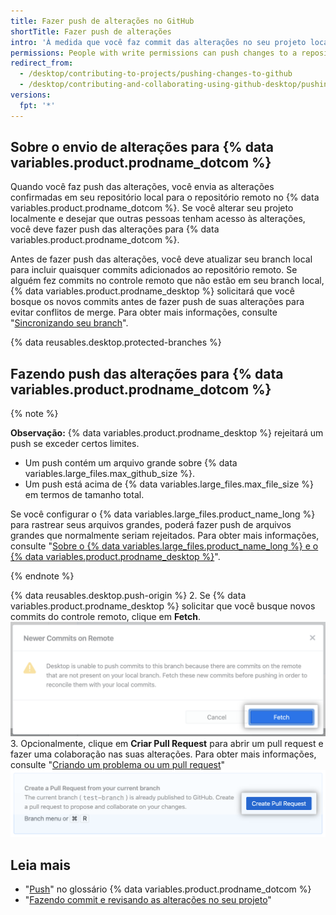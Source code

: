 ```yaml
---
title: Fazer push de alterações no GitHub
shortTitle: Fazer push de alterações
intro: 'À medida que você faz commit das alterações no seu projeto localmente, você pode fazer push dessas alterações no {% data variables.product.prodname_dotcom %} para que outras pessoas possam acessá-las a partir do repositório remoto.'
permissions: People with write permissions can push changes to a repository.
redirect_from:
  - /desktop/contributing-to-projects/pushing-changes-to-github
  - /desktop/contributing-and-collaborating-using-github-desktop/pushing-changes-to-github
versions:
  fpt: '*'
---
```


## Sobre o envio de alterações para {% data variables.product.prodname_dotcom %}

Quando você faz push das alterações, você envia as alterações confirmadas em seu repositório local para o repositório remoto no {% data variables.product.prodname_dotcom %}. Se você alterar seu projeto localmente e desejar que outras pessoas tenham acesso às alterações, você deve fazer push das alterações para {% data variables.product.prodname_dotcom %}.

Antes de fazer push das alterações, você deve atualizar seu branch local para incluir quaisquer commits adicionados ao repositório remoto. Se alguém fez commits no controle remoto que não estão em seu branch local, {% data variables.product.prodname_desktop %} solicitará que você bosque os novos commits antes de fazer push de suas alterações para evitar conflitos de merge. Para obter mais informações, consulte "[Sincronizando seu branch](/desktop/contributing-to-projects/syncing-your-branch)".

{% data reusables.desktop.protected-branches %}

## Fazendo push das alterações para {% data variables.product.prodname_dotcom %}

{% note %}

**Observação:** {% data variables.product.prodname_desktop %} rejeitará um push se exceder certos limites.

- Um push contém um arquivo grande sobre {% data variables.large_files.max_github_size %}.
- Um push está acima de {% data variables.large_files.max_file_size %} em termos de tamanho total.

Se você configurar o {% data variables.large_files.product_name_long %} para rastrear seus arquivos grandes, poderá fazer push de arquivos grandes que normalmente seriam rejeitados. Para obter mais informações, consulte "[Sobre o {% data variables.large_files.product_name_long %} e o {% data variables.product.prodname_desktop %}](/desktop/getting-started-with-github-desktop/about-git-large-file-storage-and-github-desktop)".

{% endnote %}

{% data reusables.desktop.push-origin %}
2. Se {% data variables.product.prodname_desktop %} solicitar que você busque novos commits do controle remoto, clique em **Fetch**. ![O botão Fetch](/assets/images/help/desktop/fetch-newer-commits.png)
3. Opcionalmente, clique em **Criar Pull Request** para abrir um pull request e fazer uma colaboração nas suas alterações. Para obter mais informações, consulte "[Criando um problema ou um pull request](/desktop/contributing-to-projects/creating-an-issue-or-pull-request)" ![O botão Criar Pull Request](/assets/images/help/desktop/create-pull-request.png)

## Leia mais
- "[Push](/github/getting-started-with-github/github-glossary/#push)" no glossário {% data variables.product.prodname_dotcom %}
- "[Fazendo commit e revisando as alterações no seu projeto](/desktop/contributing-to-projects/committing-and-reviewing-changes-to-your-project)"
